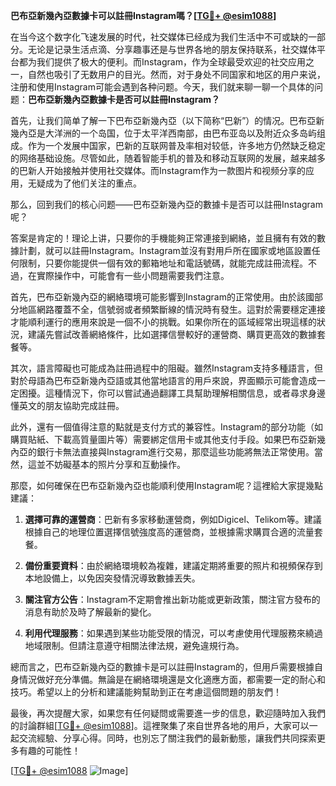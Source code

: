 **巴布亞新幾內亞數據卡可以註冊Instagram嗎？[[TG💪+ @esim1088](https://t.me/s/esim1088)]**

在当今这个数字化飞速发展的时代，社交媒体已经成为我们生活中不可或缺的一部分。无论是记录生活点滴、分享趣事还是与世界各地的朋友保持联系，社交媒体平台都为我们提供了极大的便利。而Instagram，作为全球最受欢迎的社交应用之一，自然也吸引了无数用户的目光。然而，对于身处不同国家和地区的用户来说，注册和使用Instagram可能会遇到各种问题。今天，我们就来聊一聊一个具体的问题：**巴布亞新幾內亞數據卡是否可以註冊Instagram？**

首先，让我们简单了解一下巴布亞新幾內亞（以下简称“巴新”）的情况。巴布亞新幾內亞是大洋洲的一个岛国，位于太平洋西南部，由巴布亚岛以及附近众多岛屿组成。作为一个发展中国家，巴新的互联网普及率相对较低，许多地方仍然缺乏稳定的网络基础设施。尽管如此，随着智能手机的普及和移动互联网的发展，越来越多的巴新人开始接触并使用社交媒体。而Instagram作为一款图片和视频分享的应用，无疑成为了他们关注的重点。

那么，回到我们的核心问题——巴布亞新幾內亞的數據卡是否可以註冊Instagram呢？

答案是肯定的！理论上讲，只要你的手機能夠正常連接到網絡，並且擁有有效的數據計劃，就可以註冊Instagram。Instagram並沒有對用戶所在國家或地區設置任何限制，只要你能提供一個有效的郵箱地址和電話號碼，就能完成註冊流程。不過，在實際操作中，可能會有一些小問題需要我們注意。

首先，巴布亞新幾內亞的網絡環境可能影響到Instagram的正常使用。由於該國部分地區網路覆蓋不全，信號弱或者頻繁斷線的情況時有發生。這對於需要穩定連接才能順利運行的應用來說是一個不小的挑戰。如果你所在的區域經常出現這樣的狀況，建議先嘗試改善網絡條件，比如選擇信譽較好的運營商、購買更高效的數據套餐等。

其次，語言障礙也可能成為註冊過程中的阻礙。雖然Instagram支持多種語言，但對於母語為巴布亞新幾內亞語或其他當地語言的用戶來說，界面顯示可能會造成一定困擾。這種情況下，你可以嘗試通過翻譯工具幫助理解相關信息，或者尋求身邊懂英文的朋友協助完成註冊。

此外，還有一個值得注意的點就是支付方式的兼容性。Instagram的部分功能（如購買貼紙、下載高質量圖片等）需要綁定信用卡或其他支付手段。如果巴布亞新幾內亞的銀行卡無法直接與Instagram進行交易，那麼這些功能將無法正常使用。當然，這並不妨礙基本的照片分享和互動操作。

那麼，如何確保在巴布亞新幾內亞也能順利使用Instagram呢？這裡給大家提幾點建議：

1. **選擇可靠的運營商**：巴新有多家移動運營商，例如Digicel、Telikom等。建議根據自己的地理位置選擇信號強度高的運營商，並根據需求購買合適的流量套餐。

2. **備份重要資料**：由於網絡環境較為複雜，建議定期將重要的照片和視頻保存到本地設備上，以免因突發情況導致數據丟失。

3. **關注官方公告**：Instagram不定期會推出新功能或更新政策，關注官方發布的消息有助於及時了解最新的變化。

4. **利用代理服務**：如果遇到某些功能受限的情況，可以考慮使用代理服務來繞過地域限制。但請注意遵守相關法律法規，避免違規行為。

總而言之，巴布亞新幾內亞的數據卡是可以註冊Instagram的，但用戶需要根據自身情況做好充分準備。無論是在網絡環境還是文化適應方面，都需要一定的耐心和技巧。希望以上的分析和建議能夠幫助到正在考慮這個問題的朋友們！

最後，再次提醒大家，如果您有任何疑問或需要進一步的信息，歡迎隨時加入我們的討論群組[[TG💪+ @esim1088](https://t.me/s/esim1088)]。這裡聚集了來自世界各地的用戶，大家可以一起交流經驗、分享心得。同時，也別忘了關注我們的最新動態，讓我們共同探索更多有趣的可能性！

[[TG💪+ @esim1088](https://t.me/s/esim1088) ![Image](https://i.postimg.cc/4NQfJmqS/Snipaste-2025-05-13-00-14-12.png)]